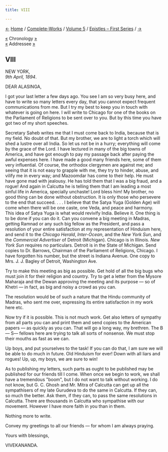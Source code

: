 ```yaml
---
title: VIII

---
```

<div>

[←](007_friends.htm) [Home](../../../index.htm) /
[Complete-Works](../../complete_works.htm) / [Volume
5](../volume_5_contents.htm) / [Epistles – First
Series](epistles_first_series_contents.htm) / [→](009_sharat.htm)

  

[«](../../volume_9/letters_fifth_series/015_mother.htm) Chronology
[»](../../volume_9/letters_fifth_series/016_mother.htm)  
[«](005_alasinga.htm) Addressee [»](010_alasinga.htm)

## VIII

NEW YORK,  
*9th April, 1894*.

DEAR ALASINGA,

I got your last letter a few days ago. You see I am so very busy here,
and have to write so many letters every day, that you cannot expect
frequent communications from me. But I try my best to keep you in touch
with whatever is going on here. I will write to Chicago for one of the
books on the Parliament of Religions to be sent over to you. But by this
time you have got two of my short speeches.

Secretary Saheb writes me that I must come back to India, because that
is my field. No doubt of that. But my brother, we are to light a torch
which will shed a lustre over all India. So let us not be in a hurry;
everything will come by the grace of the Lord. I have lectured in many
of the big towns of America, and have got enough to pay my passage back
after paying the awful expenses here. I have made a good many friends
here, some of them very influential. Of course, the orthodox clergymen
are against me; and seeing that it is not easy to grapple with me, they
try to hinder, abuse, and vilify me in every way; and Mazoomdar has come
to their help. He must have gone mad with jealousy. He has told them
that I was a big fraud, and a rogue! And again in Calcutta he is telling
them that I am leading a most sinful life in America, specially
unchaste! Lord bless him! My brother, no good thing can be done without
obstruction. It is only those who persevere to the end that succeed. . .
. I believe that the Satya Yuga (Golden Age) will come when there will
be one caste, one Veda, and peace and harmony. This idea of Satya Yuga
is what would revivify India. Believe it. One thing is to be done if you
can do it. Can you convene a big meeting in Madras, getting Ramnad or
any such big fellow as the President, and pass a resolution of your
entire satisfaction at my representation of Hinduism here, and send it
to the *Chicago Herald*, *Inter-Ocean*, and the *New York Sun*, and the
*Commercial Advertiser* of Detroit (Michigan). Chicago is in Illinois.
*New York Sun* requires no particulars. Detroit is in the State of
Michigan. Send copies to Dr. Barrows, Chairman of the Parliament of
Religions, Chicago. I have forgotten his number, but the street is
Indiana Avenue. One copy to Mrs. J. J. Bagley of Detroit, Washington
Ave.

Try to make this meeting as big as possible. Get hold of all the big
bugs who must join it for their religion and country. Try to get a
letter from the Mysore Maharaja and the Dewan approving the meeting and
its purpose — so of Khetri — in fact, as big and noisy a crowd as you
can.

The resolution would be of such a nature that the Hindu community of
Madras, who sent me over, expressing its entire satisfaction in my work
here etc.

Now try if it is possible. This is not much work. Get also letters of
sympathy from all parts you can and print them and send copies to the
American papers — as quickly as you can. That will go a long way, my
brethren. The B— S— fellows here are trying to talk all sorts of
nonsense. We must stop their mouths as fast as we can.

Up boys, and put yourselves to the task! If you can do that, I am sure
we will be able to do much in future. Old Hinduism for ever! Down with
all liars and rogues! Up, up, my boys, we are sure to win!

As to publishing my letters, such parts as ought to be published may be
published for our friends till I come. When once we begin to work, we
shall have a tremendous "boom", but I do not want to talk without
working. I do not know, but G. C. Ghosh and Mr. Mitra of Calcutta can
get up all the sympathisers of my late Gurudeva to do the same in
Calcutta. If they can, so much the better. Ask them, if they can, to
pass the same resolutions in Calcutta. There are thousands in Calcutta
who sympathise with our movement. However I have more faith in you than
in them.

Nothing more to write.

Convey my greetings to all our friends — for whom I am always praying.

Yours with blessings,

VIVEKANANDA.

</div>
